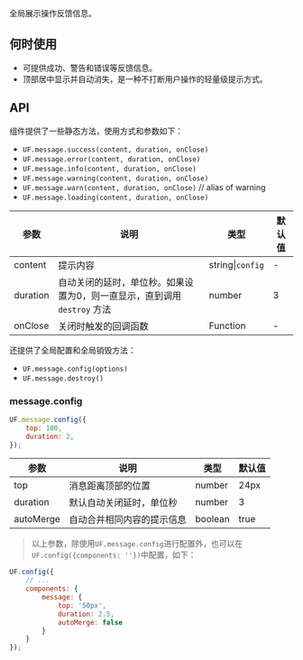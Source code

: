 
全局展示操作反馈信息。

## 何时使用

- 可提供成功、警告和错误等反馈信息。
- 顶部居中显示并自动消失，是一种不打断用户操作的轻量级提示方式。

## API

组件提供了一些静态方法，使用方式和参数如下：

- `UF.message.success(content, duration, onClose)`
- `UF.message.error(content, duration, onClose)`
- `UF.message.info(content, duration, onClose)`
- `UF.message.warning(content, duration, onClose)`
- `UF.message.warn(content, duration, onClose)` // alias of warning
- `UF.message.loading(content, duration, onClose)`

| 参数       | 说明           | 类型                       | 默认值       |
|------------|----------------|--------------------------|--------------|
| content    | 提示内容       | string&#124;`config` | -           |
| duration   | 自动关闭的延时，单位秒。如果设置为0，则一直显示，直到调用 `destroy` 方法 | number               | 3          |
| onClose   | 关闭时触发的回调函数 | Function          | -         |

还提供了全局配置和全局销毁方法：

- `UF.message.config(options)`
- `UF.message.destroy()`

### message.config

```javascript
UF.message.config({
    top: 100,
    duration: 2,
});
```

| 参数       | 说明                | 类型                       | 默认值       |
|------------|--------------------|--------------------------|-------------|
| top        | 消息距离顶部的位置 | number                      | 24px        |
| duration   | 默认自动关闭延时，单位秒 | number                 | 3         |
| autoMerge  | 自动合并相同内容的提示信息 | boolean                 | true        |

> 以上参数，除使用`UF.message.config`进行配置外，也可以在`UF.config({components: ''})`中配置，如下：

```javascript
UF.config({
    // ...
    components: {
        message: {
            top: '50px',
            duration: 2.5,
            autoMerge: false
        }
    }
});
```